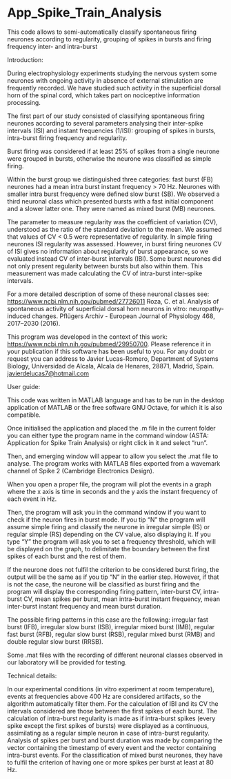 # App_Spike_Train_Analysis
This code allows to semi-automatically classify spontaneous firing neurones according to regularity, grouping of spikes in bursts and firing frequency inter- and intra-burst


Introduction:

During electrophysiology experiments studying the nervous system some neurones with ongoing activity in absence of external stimulation are frequently recorded. We have studied such activity in the superficial dorsal horn of the spinal cord, which takes part on nociceptive information processing. 

The first part of our study consisted of classifying spontaneous firing neurones according to several parameters analysing their inter-spike intervals (ISI) and instant frequencies (1/ISI): grouping of spikes in bursts, intra-burst firing frequency and regularity.

Burst firing was considered if at least 25% of spikes from a single neurone were grouped in bursts, otherwise the neurone was classified as simple firing.

Within the burst group we distinguished three categories: fast burst (FB) neurones had a mean intra burst instant frequency > 70 Hz. Neurones with smaller intra burst frequency were defined slow burst (SB). We observed a third neuronal class which presented bursts with a fast initial component and a slower latter one. They were named as mixed burst (MB) neurones.

The parameter to measure regularity was the coefficient of variation (CV), understood as the ratio of the standard deviation to the mean. We assumed that values of CV < 0.5 were representative of regularity. In simple firing neurones ISI regularity was assessed. However, in burst firing neurones CV of ISI gives no information about regularity of burst appearance, so we evaluated instead CV of inter-burst intervals (IBI).  Some burst neurones did not only present regularity between bursts but also within them. This measurement was made calculating the CV of intra-burst inter-spike intervals. 

For a more detailed description of some of these neuronal classes see: https://www.ncbi.nlm.nih.gov/pubmed/27726011 
Roza, C. et al. Analysis of spontaneous activity of superficial dorsal horn neurons in vitro: neuropathy-induced changes. Pflügers Archiv - European Journal of Physiology 468, 2017–2030 (2016).

This program was developed in the context of this work: https://www.ncbi.nlm.nih.gov/pubmed/29950700. Please reference it in your publication if this software has been useful to you.
For any doubt or request you can address to Javier Lucas-Romero, Department of Systems Biology, Universidad de Alcala, Alcala de Henares, 28871, Madrid, Spain. javierdelucas7@hotmail.com


User guide:

This code was written in MATLAB language and has to be run in the desktop application of MATLAB or the free software GNU Octave, for which it is also compatible. 

Once initialised the application and placed the .m file in the current folder you can either type the program name in the command window (ASTA: Application for Spike Train Analysis) or right click in it and select “run”.

Then, and emerging window will appear to allow you select the .mat file to analyse. The program works with MATLAB files exported from a wavemark channel of Spike 2 (Cambridge Electronics Design).

When you open a proper file, the program will plot the events in a graph where the x axis is time in seconds and the y axis the instant frequency of each event in Hz.

Then, the program will ask you in the command window if you want to check if the neuron fires in burst mode. If you tip “N” the program will assume simple firing and classify the neurone in irregular simple (IS) or regular simple (RS) depending on the CV value, also displaying it. If you type “Y” the program will ask you to set a frequency threshold, which will be displayed on the graph, to delimitate the boundary between the first spikes of each burst and the rest of them. 

If the neurone does not fulfil the criterion to be considered burst firing, the output will be the same as if you tip “N” in the earlier step. However, if that is not the case, the neurone will be classified as burst firing and the program will display the corresponding firing pattern, inter-burst CV, intra-burst CV, mean spikes per burst, mean intra-burst instant frequency, mean inter-burst instant frequency and mean burst duration.

The possible firing patterns in this case are the following: irregular fast burst (IFB), irregular slow burst (ISB), irregular mixed burst (IMB), regular fast burst (RFB), regular slow burst (RSB), regular mixed burst (RMB) and double regular slow burst (RRSB).

Some .mat files with the recording of different neuronal classes observed in our laboratory will be provided for testing.


Technical details:

In our experimental conditions (in vitro experiment at room temperature), events at frequencies above 400 Hz are considered artifacts, so the algorithm automatically filter them.
For the calculation of IBI and its CV the intervals considered are those between the first spikes of each burst.
The calculation of intra-burst regularity is made as if intra-burst spikes (every spike except the first spikes of bursts) were displayed as a continuous, assimilating as a regular simple neuron in case of intra-burst regularity.
Analysis of spikes per burst and burst duration was made by comparing the vector containing the timestamp of every event and the vector containing intra-burst events.
For the classification of mixed burst neurones, they have to fulfil the criterion of having one or more spikes per burst at least at 80 Hz.
